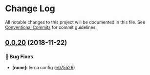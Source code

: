 # Change Log

All notable changes to this project will be documented in this file.
See [Conventional Commits](https://conventionalcommits.org) for commit guidelines.

## [0.0.20](https://github.com/BarryYan/nsp/compare/@example/react@0.0.19...@example/react@0.0.20) (2018-11-22)


### 🐛 Bug Fixes

* **[none]:** lerna config ([e075526](https://github.com/BarryYan/nsp/commit/e075526))
